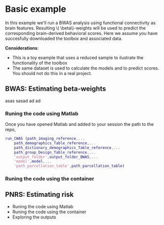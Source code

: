 <script type="text/javascript"
        src="https://cdnjs.cloudflare.com/ajax/libs/mathjax/2.7.0/MathJax.js?config=TeX-AMS_CHTML"></script>
# Basic example 
In this example we'll run a BWAS analysis using functional connectivity as brain features. Resulting \\( \beta\\)-weights will be used to predict the corresponding brain-derived behavioral scores. Here we assume you have succesfully downloaded the toolbox and associated data. 

**Considerations**:

- This is a toy example that uses a reduced sample to ilustrate the functionality of the toolbox
- The same dataset is used to calculate the models and to predict scores. You should not do this in a real project.


## BWAS: Estimating beta-weights
asas sasad ad ad 
### Runing the code using Matlab
Once you have opened Matlab and added to your session the path to the repo, 

```Matlab
run_CWAS (path_imaging_reference,...
    path_demographics_Table_reference,...
    path_dictionary_demographics_Table_reference,...
    path_group_Design_Table_reference,...
    'output_folder',output_folder_BWAS,...
    'model',model,...
    'path_parcellation_table',path_parcellation_table) 
```


### Runing the code using the container


## PNRS: Estimating risk
- Runing the code using Matlab
- Runing the code using the container
- Exploring the outputs